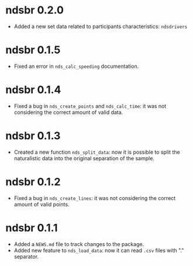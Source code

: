 # ndsbr 0.2.0

* Added a new set data related to participants characteristics: `ndsdrivers`

# ndsbr 0.1.5

* Fixed an error in `nds_calc_speeding` documentation.

# ndsbr 0.1.4

* Fixed a bug in `nds_create_points` and `nds_calc_time`: it was not considering the correct amount of valid data.

# ndsbr 0.1.3

* Created a new function `nds_split_data`: now it is possible to split the naturalistic data into the original separation of the sample. 

# ndsbr 0.1.2

* Fixed a bug in `nds_create_lines`: it was not considering the correct amount of valid points. 

# ndsbr 0.1.1

* Added a `NEWS.md` file to track changes to the package.
* Added new feature to `nds_load_data`: now it can read `.csv` files with "." separator.
